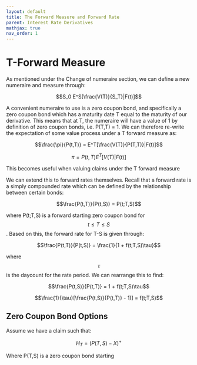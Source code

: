 ```yaml
---
layout: default
title: The Forward Measure and Forward Rate
parent: Interest Rate Derivatives
mathjax: true
nav_order: 1
---
```

# T-Forward Measure
As mentioned under the Change of numeraire section, we can define a new numeraire and measure through:

$$S_0 E^S[\frac{V(T)}{S_T}|F(t)]$$

A convenient numeraire to use is a zero coupon bond, and specifically a zero coupon bond which has a maturity date T equal to the maturity of our derivative. This means that at T, the numeraire will have a value of 1 by definition of zero coupon bonds, i.e. P(T,T) = 1. We can therefore re-write the expectation of some value process under a T forward measure as:

$$\frac{\pi}{P(t,T)} = E^T[\frac{V(T)}{P(T,T)}|F(t)]$$

$$\pi = P(t,T)E^T[V(T)|F(t)]$$

This becomes useful when valuing claims under the T forward measure

We can extend this to forward rates themselves. Recall that a forward rate is a simply compounded rate which can be defined by the relationship between certain bonds:

$$\frac{P(t,T)}{P(t,S)} = P(t;T,S)$$

where P(t;T,S) is a forward starting zero coupon bond for $$t \leq T \leq S$$. Based on this, the forward rate for T-S is given through:

$$\frac{P(t,T)}{P(t,S)} = \frac{1}{1 + f(t;T,S)\tau}$$

where $$\tau$$ is the daycount for the rate period. We can rearrange this to find:

$$\frac{P(t,S)}{P(t,T)} = 1 + f(t;T,S)\tau$$

$$\frac{1}{\tau}[\frac{P(t,S)}{P(t,T)} - 1)] = f(t;T,S)$$


## Zero Coupon Bond Options
Assume we have a claim such that:

$$H_T = (P(T,S) - X)^+$$

Where P(T,S) is a zero coupon bond starting 
